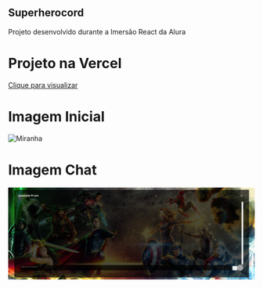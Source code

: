 ## Superherocord

Projeto desenvolvido durante a Imersão React da Alura

# Projeto na Vercel

<a href="https://imersao-react-two-rho.vercel.app/">Clique para visualizar</a>

# Imagem Inicial
![Miranha](https://github.com/Diogo0602x/Imersao-React/blob/master/public/images/superherocord.png)

# Imagem Chat <br>
![Miranha](https://github.com/Diogo0602x/Imersao-React/blob/master/public/images/superherochat.png)

##
